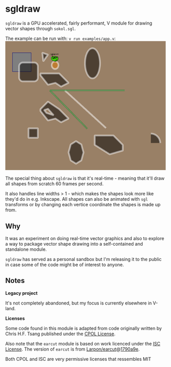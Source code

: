 # sgldraw

`sgldraw` is a GPU accelerated, fairly performant, V module for
drawing vector shapes through `sokol.sgl`.

The example can be run with: `v run examples/app.v`:
![screenshot](https://raw.githubusercontent.com/Larpon/sgldraw/master/img/screenshot.png)

The special thing about `sgldraw` is that it's real-time - meaning that it'll draw all
shapes from scratch 60 frames per second.

It also handles line widths > 1 - which makes the shapes look more like they'd do in
e.g. Inkscape. All shapes can also be animated with `sgl` transforms or by changing
each vertice coordinate the shapes is made up from.

## Why
It was an experiment on doing real-time vector graphics and also
to explore a way to package vector shape drawing into a self-contained
and standalone module.

`sgldraw` has served as a personal sandbox but
I'm releasing it to the public in case some of the code might
be of interest to anyone.

## Notes

**Legacy project**

It's not completely abandoned, but my focus is currently elsewhere
in V-land.

**Licenses**

Some code found in this module is adapted from code originally written by
Chris H.F. Tsang published under the [CPOL License](https://en.wikipedia.org/wiki/Code_Project_Open_License).

Also note that the `earcut` module is based on work licenced under the [ISC License](https://github.com/mapbox/earcut/blob/master/LICENSE).
The version of `earcut` is from [Larpon/earcut](https://github.com/Larpon/earcut/)@[1790a9e](https://github.com/Larpon/earcut/tree/1790a9e60dae09889b95b337acb205699fd4f51e).

Both CPOL and ISC are very permissive licenses that ressembles MIT
